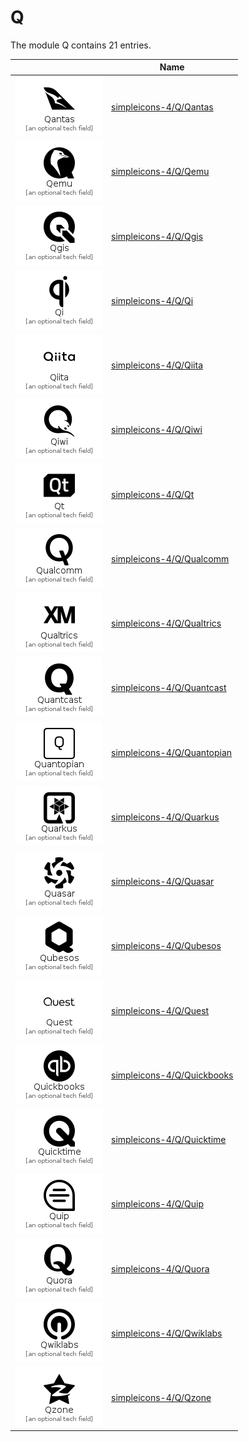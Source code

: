 # Q

The module Q contains 21 entries.



| |Name|
|:---:|---|
|![Qantas](../simpleicons-4/Q/Qantas.element.png)|[simpleicons-4/Q/Qantas](../simpleicons-4/Q/Qantas.md)
|![Qemu](../simpleicons-4/Q/Qemu.element.png)|[simpleicons-4/Q/Qemu](../simpleicons-4/Q/Qemu.md)
|![Qgis](../simpleicons-4/Q/Qgis.element.png)|[simpleicons-4/Q/Qgis](../simpleicons-4/Q/Qgis.md)
|![Qi](../simpleicons-4/Q/Qi.element.png)|[simpleicons-4/Q/Qi](../simpleicons-4/Q/Qi.md)
|![Qiita](../simpleicons-4/Q/Qiita.element.png)|[simpleicons-4/Q/Qiita](../simpleicons-4/Q/Qiita.md)
|![Qiwi](../simpleicons-4/Q/Qiwi.element.png)|[simpleicons-4/Q/Qiwi](../simpleicons-4/Q/Qiwi.md)
|![Qt](../simpleicons-4/Q/Qt.element.png)|[simpleicons-4/Q/Qt](../simpleicons-4/Q/Qt.md)
|![Qualcomm](../simpleicons-4/Q/Qualcomm.element.png)|[simpleicons-4/Q/Qualcomm](../simpleicons-4/Q/Qualcomm.md)
|![Qualtrics](../simpleicons-4/Q/Qualtrics.element.png)|[simpleicons-4/Q/Qualtrics](../simpleicons-4/Q/Qualtrics.md)
|![Quantcast](../simpleicons-4/Q/Quantcast.element.png)|[simpleicons-4/Q/Quantcast](../simpleicons-4/Q/Quantcast.md)
|![Quantopian](../simpleicons-4/Q/Quantopian.element.png)|[simpleicons-4/Q/Quantopian](../simpleicons-4/Q/Quantopian.md)
|![Quarkus](../simpleicons-4/Q/Quarkus.element.png)|[simpleicons-4/Q/Quarkus](../simpleicons-4/Q/Quarkus.md)
|![Quasar](../simpleicons-4/Q/Quasar.element.png)|[simpleicons-4/Q/Quasar](../simpleicons-4/Q/Quasar.md)
|![Qubesos](../simpleicons-4/Q/Qubesos.element.png)|[simpleicons-4/Q/Qubesos](../simpleicons-4/Q/Qubesos.md)
|![Quest](../simpleicons-4/Q/Quest.element.png)|[simpleicons-4/Q/Quest](../simpleicons-4/Q/Quest.md)
|![Quickbooks](../simpleicons-4/Q/Quickbooks.element.png)|[simpleicons-4/Q/Quickbooks](../simpleicons-4/Q/Quickbooks.md)
|![Quicktime](../simpleicons-4/Q/Quicktime.element.png)|[simpleicons-4/Q/Quicktime](../simpleicons-4/Q/Quicktime.md)
|![Quip](../simpleicons-4/Q/Quip.element.png)|[simpleicons-4/Q/Quip](../simpleicons-4/Q/Quip.md)
|![Quora](../simpleicons-4/Q/Quora.element.png)|[simpleicons-4/Q/Quora](../simpleicons-4/Q/Quora.md)
|![Qwiklabs](../simpleicons-4/Q/Qwiklabs.element.png)|[simpleicons-4/Q/Qwiklabs](../simpleicons-4/Q/Qwiklabs.md)
|![Qzone](../simpleicons-4/Q/Qzone.element.png)|[simpleicons-4/Q/Qzone](../simpleicons-4/Q/Qzone.md)

